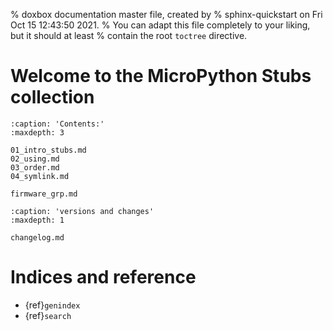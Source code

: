 % doxbox documentation master file, created by
% sphinx-quickstart on Fri Oct 15 12:43:50 2021.
% You can adapt this file completely to your liking, but it should at least
% contain the root `toctree` directive.

# Welcome to the MicroPython Stubs collection

```{toctree}
:caption: 'Contents:'
:maxdepth: 3

01_intro_stubs.md
02_using.md
03_order.md
04_symlink.md

firmware_grp.md
```


```{toctree}
:caption: 'versions and changes'
:maxdepth: 1

changelog.md

```


# Indices and reference


- {ref}`genindex`
- {ref}`search`

<!-- - {ref}`modindex` -->